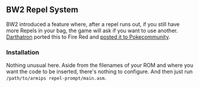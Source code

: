 ## BW2 Repel System

BW2 introduced a feature where, after a repel runs out, if you still have more Repels in your bag, the game will ask if you want to use another. [Darthatron](https://www.pokecommunity.com/member.php?u=20926) ported this to Fire Red and [posted it to Pokecommunity](https://www.pokecommunity.com/showpost.php?p=7394253&postcount=1).

### Installation

Nothing unusual here. Aside from the filenames of your ROM and where you want the code to be inserted, there's nothing to configure. And then just run `/path/to/armips repel-prompt/main.asm`.